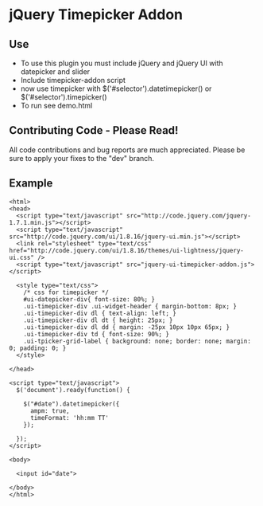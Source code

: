 jQuery Timepicker Addon
=======================

Use
---
- To use this plugin you must include jQuery and jQuery UI with datepicker and slider
- Include timepicker-addon script
- now use timepicker with $('#selector').datetimepicker() or $('#selector').timepicker()
- To run see demo.html

Contributing Code - Please Read!
--------------------------------
All code contributions and bug reports are much appreciated.  Please be sure to apply your fixes to the "dev" branch.

Example
--------------------------------
    <html>
    <head>
      <script type="text/javascript" src="http://code.jquery.com/jquery-1.7.1.min.js"></script>
      <script type="text/javascript" src="http://code.jquery.com/ui/1.8.16/jquery-ui.min.js"></script>
      <link rel="stylesheet" type="text/css" href="http://code.jquery.com/ui/1.8.16/themes/ui-lightness/jquery-ui.css" />
      <script type="text/javascript" src="jquery-ui-timepicker-addon.js"></script>

      <style type="text/css">
        /* css for timepicker */
        #ui-datepicker-div{ font-size: 80%; }
        .ui-timepicker-div .ui-widget-header { margin-bottom: 8px; }
        .ui-timepicker-div dl { text-align: left; }
        .ui-timepicker-div dl dt { height: 25px; }
        .ui-timepicker-div dl dd { margin: -25px 10px 10px 65px; }
        .ui-timepicker-div td { font-size: 90%; }
        .ui-tpicker-grid-label { background: none; border: none; margin: 0; padding: 0; }
      </style>

    </head>

    <script type="text/javascript">
      $('document').ready(function() {

        $("#date").datetimepicker({
          ampm: true,
          timeFormat: 'hh:mm TT'
        });

      });
    </script>

    <body>

      <input id="date">

    </body>
    </html>
